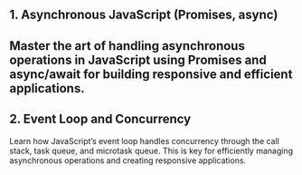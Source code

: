## 1. Asynchronous JavaScript (Promises, async)
Master the art of handling asynchronous operations in JavaScript using Promises and async/await for building responsive and efficient applications.
---
## 2. Event Loop and Concurrency
Learn how JavaScript’s event loop handles concurrency through the call stack, task queue, and microtask queue. This is key for efficiently managing asynchronous operations and creating responsive applications.
